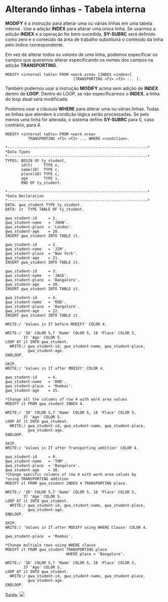 # Alterando linhas - Tabela interna

**MODIFY** é a instrução para alterar uma ou várias linhas em uma tabela interna . Use a adição **INDEX** para alterar uma única linha. Se usarmos a adição **INDEX** e a operação for bem-sucedida, **SY-SUBRC** será definido como zero e o conteúdo da área de trabalho substituirá o conteúdo da linha pelo índice correspondente.


Em vez de alterar todos os valores de uma linha, podemos especificar os campos que queremos alterar especificando os nomes dos campos na adição **TRANSPORTING**.

~~~ABAP
MODIFY <internal table> FROM <work area> [INDEX <index>] 
                              [TRANSPORTING <f1> <f2> ... ].
~~~

Também podemos usar a instrução **MODIFY** acima sem adição de **INDEX** dentro de **LOOP**. Dentro do LOOP, se não especificarmos o **INDEX**, a linha do loop atual será modificada.

Podemos usar a cláusula **WHERE** para alterar uma ou várias linhas. Todas as linhas que atendem à condição lógica serão processadas. Se pelo menos uma linha for alterada, o sistema define **SY-SUBRC** para 0, caso contrário, para 4.

~~~ABAP
MODIFY <internal table> FROM <work area> 
          TRANSPORTING <f1> <f2> ... WHERE <condition>.
~~~

~~~ABAP
*--------------------------------------------------------------*
*Data Types
*--------------------------------------------------------------*
TYPES: BEGIN OF ty_student,
       id(5)     TYPE n,
       name(10)  TYPE c,
       place(10) TYPE c,
       age       TYPE i,
       END OF ty_student.

*--------------------------------------------------------------*
*Data Declaration
*--------------------------------------------------------------*
DATA: gwa_student TYPE ty_student.
DATA: it  TYPE TABLE OF ty_student.

gwa_student-id     = 1.
gwa_student-name   = 'JOHN'.
gwa_student-place  = 'London'.
gwa_student-age    = 20.
INSERT gwa_student INTO TABLE it.

gwa_student-id     = 2.
gwa_student-name   = 'JIM'.
gwa_student-place  = 'New York'.
gwa_student-age    = 21.
INSERT gwa_student INTO TABLE it.

gwa_student-id     = 3.
gwa_student-name   = 'JACK'.
gwa_student-place  = 'Bangalore'.
gwa_student-age    = 20.
INSERT gwa_student INTO TABLE it.

gwa_student-id     = 4.
gwa_student-name   = 'ROB'.
gwa_student-place  = 'Bangalore'.
gwa_student-age    = 22.
INSERT gwa_student INTO TABLE it.

WRITE:/ 'Values in IT before MODIFY' COLOR 4.

WRITE:/ 'ID' COLOR 5,7 'Name' COLOR 5, 18 'Place' COLOR 5,
        37 'Age' COLOR 5.
LOOP AT it INTO gwa_student.
  WRITE:/ gwa_student-id, gwa_student-name, gwa_student-place,
          gwa_student-age.
ENDLOOP.

SKIP.
WRITE:/ 'Values in IT after MODIFY' COLOR 4.

gwa_student-id     = 4.
gwa_student-name   = 'ROB'.
gwa_student-place  = 'Mumbai'.
gwa_student-age    = 25.

*Change all the columns of row 4 with work area values
MODIFY it FROM gwa_student INDEX 4.

WRITE:/ 'ID' COLOR 5,7 'Name' COLOR 5, 18 'Place' COLOR 5,
        37 'Age' COLOR 5.
LOOP AT it INTO gwa_student.
  WRITE:/ gwa_student-id, gwa_student-name, gwa_student-place,
          gwa_student-age.
ENDLOOP.

SKIP.
WRITE:/ 'Values in IT after Transporting addition' COLOR 4.

gwa_student-id     = 9.
gwa_student-name   = 'TOM'.
gwa_student-place  = 'Bangalore'.
gwa_student-age    = 30.
*Change specific columns of row 4 with work area values by
*using TRANSPORTING addition
MODIFY it FROM gwa_student INDEX 4 TRANSPORTING place.

WRITE:/ 'ID' COLOR 5,7 'Name' COLOR 5, 18 'Place' COLOR 5,
        37 'Age' COLOR 5.
LOOP AT it INTO gwa_student.
  WRITE:/ gwa_student-id, gwa_student-name, gwa_student-place,
          gwa_student-age.
ENDLOOP.

SKIP.
WRITE:/ 'Values in IT after MODIFY using WHERE Clause' COLOR 4.

gwa_student-place  = 'Mumbai'.

*Change multiple rows using WHERE clause
MODIFY it FROM gwa_student TRANSPORTING place
                           WHERE place = 'Bangalore'.

WRITE:/ 'ID' COLOR 5,7 'Name' COLOR 5, 18 'Place' COLOR 5,
        37 'Age' COLOR 5.
LOOP AT it INTO gwa_student.
  WRITE:/ gwa_student-id, gwa_student-name, gwa_student-place,
          gwa_student-age.
ENDLOOP.
~~~

Saída:
![](https://www.saphub.com/wp-content/uploads/2011/12/modifyit1_thumb.png)
